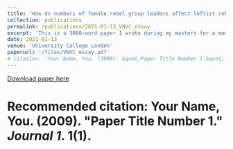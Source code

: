 ```yaml
---
title: "How do numbers of female rebel group leaders affect leftist rebel groups’ use of one-sided violence in civil wars?"
collection: publications
permalink: /publications/2021-01-13_VNVC_essay
excerpt: 'This is a 3000-word paper I wrote during my masters for a module on Violent and Non-Violent Conflict. The guiding question was: how does ideology affect violence in civil wars?'
date: 2021-01-13
venue: 'University College London'
paperurl: '/files/VNVC_essay.pdf'
# citation: 'Your Name, You. (2009). &quot;Paper Title Number 1.&quot; <i>Journal 1</i>. 1(1).'
---
```


[Download paper here](http://academicpages.github.io/files/VNVC_essay.pdf)

# Recommended citation: Your Name, You. (2009). "Paper Title Number 1." <i>Journal 1</i>. 1(1).
